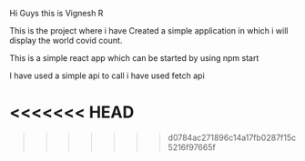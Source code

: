 Hi Guys this is Vignesh R

This is the project where i have Created a simple application in which
i will display the world covid count.

This is a simple react app which can be started by using npm start

I have used a simple api to call i have used fetch api 


<<<<<<< HEAD
=======



>>>>>>> d0784ac271896c14a17fb0287f15c5216f97665f
